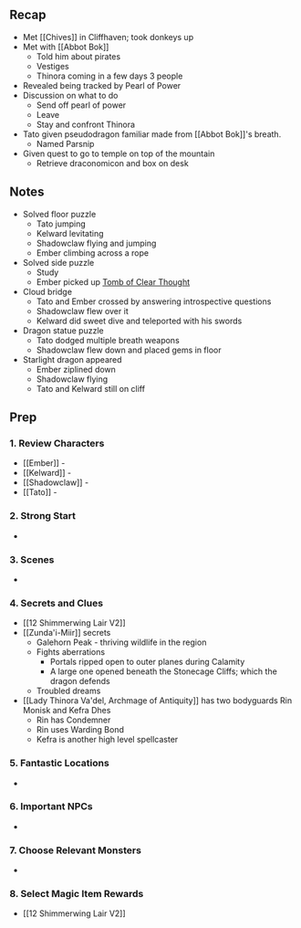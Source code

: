 
## Recap

* Met [[Chives]] in Cliffhaven; took donkeys up
* Met with [[Abbot Bok]]
	* Told him about pirates
	* Vestiges
	* Thinora coming in a few days 3 people
* Revealed being tracked by Pearl of Power
* Discussion on what to do
	* Send off pearl of power
	* Leave
	* Stay and confront Thinora
* Tato given pseudodragon familiar made from [[Abbot Bok]]'s breath.
	* Named Parsnip
* Given quest to go to temple on top of the mountain
	* Retrieve draconomicon and box on desk
## Notes

* Solved floor puzzle
	* Tato jumping
	* Kelward levitating
	* Shadowclaw flying and jumping
	* Ember climbing across a rope
* Solved side puzzle
	* Study
	* Ember picked up [Tomb of Clear Thought](https://www.dndbeyond.com/magic-items/4781-tome-of-clear-thought)
* Cloud bridge
	* Tato and Ember crossed by answering introspective questions
	* Shadowclaw flew over it
	* Kelward did sweet dive and teleported with his swords
* Dragon statue puzzle
	* Tato dodged multiple breath weapons
	* Shadowclaw flew down and placed gems in floor
* Starlight dragon appeared
	* Ember ziplined down
	* Shadowclaw flying
	* Tato and Kelward still on cliff

## Prep
### 1. Review Characters

* [[Ember]] - 
* [[Kelward]] -
* [[Shadowclaw]] - 
* [[Tato]] - 

### 2. Strong Start

* 

### 3. Scenes

* 

### 4. Secrets and Clues

* [[12 Shimmerwing Lair V2]]
* [[Zunda'i-Miir]] secrets
	* Galehorn Peak - thriving wildlife in the region
	* Fights aberrations
		* Portals ripped open to outer planes during Calamity
		* A large one opened beneath the Stonecage Cliffs; which the dragon defends
	* Troubled dreams
* [[Lady Thinora Va'del, Archmage of Antiquity]] has two bodyguards Rin Monisk and Kefra Dhes
	* Rin has Condemner
	* Rin uses Warding Bond
	* Kefra is another high level spellcaster

### 5. Fantastic Locations

* 

### 6. Important NPCs

* 

### 7. Choose Relevant Monsters

* 

### 8. Select Magic Item Rewards

* [[12 Shimmerwing Lair V2]]
